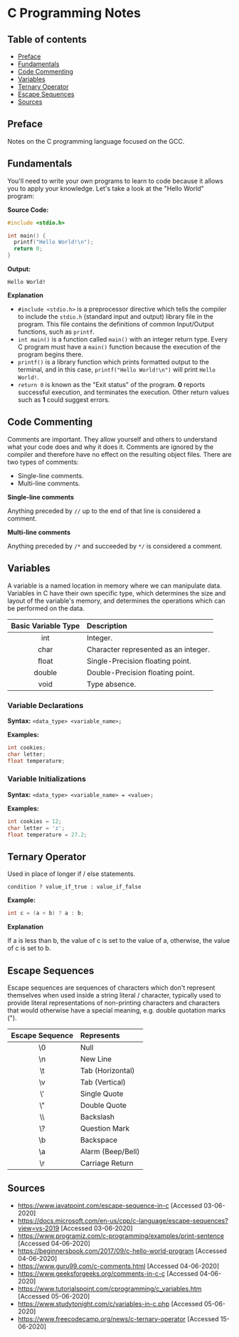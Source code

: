 # C Programming Notes <!-- omit in toc -->

## Table of contents <!-- omit in toc -->

- [Preface](#preface)
- [Fundamentals](#fundamentals)
- [Code Commenting](#code-commenting)
- [Variables](#variables)
- [Ternary Operator](#ternary-operator)
- [Escape Sequences](#escape-sequences)
- [Sources](#sources)

## Preface

Notes on the C programming language focused on the GCC. 

## Fundamentals

You'll need to write your own programs to learn to code because it allows you to apply your knowledge. Let's take a look at the "Hello World" program:

**Source Code:**

```c
#include <stdio.h>

int main() {
  printf("Hello World!\n");
  return 0;
}
```

**Output:**

```Hello World!```

**Explanation**

- `#include <stdio.h>` is a preprocessor directive which tells the compiler to include the `stdio.h` (standard input and output) library file in the program. This file contains the definitions of common Input/Output functions, such as `printf`.
- `int main()` is a function called `main()` with an integer return type. Every C program must have a `main()` function because the execution of the program begins there.
- `printf()` is a library function which prints formatted output to the terminal, and in this case, `printf("Hello World!\n")` will print `Hello World!`.
- `return 0` is known as the "Exit status" of the program. **0** reports successful execution, and terminates the execution. Other return values such as **1** could suggest errors.

## Code Commenting

Comments are important. They allow yourself and others to understand what your code does and why it does it. Comments are ignored by the compiler and therefore have no effect on the resulting object files. There are two types of comments:

- Single-line comments.
- Multi-line comments.

**Single-line comments**

Anything preceded by `//` up to the end of that line is considered a comment.

**Multi-line comments**

Anything preceded by `/*` and succeeded by `*/` is considered a comment.

## Variables

A variable is a named location in memory where we can manipulate data. Variables in C have their own specific type, which determines the size and layout of the variable's memory, and determines the operations which can be performed on the data.

| Basic Variable Type | Description                          |
| :-----------------: | :----------------------------------- |
|         int         | Integer.                             |
|        char         | Character represented as an integer. |
|        float        | Single-Precision floating point.     |
|       double        | Double-Precision floating point.     |
|        void         | Type absence.                        |

### Variable Declarations <!-- omit in toc -->

**Syntax:** `<data_type> <variable_name>;`

**Examples:**

```c
int cookies;
char letter;
float temperature;
```

### Variable Initializations <!-- omit in toc -->

**Syntax:** `<data_type> <variable_name> = <value>;`

**Examples:**

```c
int cookies = 12;
char letter = 'z';
float temperature = 27.2;
```

## Ternary Operator

Used in place of longer if / else statements.

`condition ? value_if_true : value_if_false`

**Example:**

```c
int c = (a < b) ? a : b;
```

**Explanation**

If a is less than b, the value of c is set to the value of a, otherwise, the value of c is set to b.

## Escape Sequences

Escape sequences are sequences of characters which don't represent themselves when used inside a string literal / character, typically used to provide literal representations of non-printing characters and characters that would otherwise have a special meaning, e.g. double quotation marks (").

| Escape Sequence | Represents        |
| :-------------: | :---------------- |
|       \0        | Null              |
|       \n        | New Line          |
|       \t        | Tab (Horizontal)  |
|       \v        | Tab (Vertical)    |
|       \\'       | Single Quote      |
|       \\"       | Double Quote      |
|       \\\       | Backslash         |
|       \\?       | Question Mark     |
|       \b        | Backspace         |
|       \a        | Alarm (Beep/Bell) |
|       \r        | Carriage Return   |

## Sources

- <https://www.javatpoint.com/escape-sequence-in-c> [Accessed 03-06-2020]
- <https://docs.microsoft.com/en-us/cpp/c-language/escape-sequences?view=vs-2019> [Accessed 03-06-2020]
- <https://www.programiz.com/c-programming/examples/print-sentence> [Accessed 04-06-2020]
- <https://beginnersbook.com/2017/09/c-hello-world-program> [Accessed 04-06-2020]
- <https://www.guru99.com/c-comments.html> [Accessed 04-06-2020]
- <https://www.geeksforgeeks.org/comments-in-c-c> [Accessed 04-06-2020]
- <https://www.tutorialspoint.com/cprogramming/c_variables.htm> [Accessed 05-06-2020]
- <https://www.studytonight.com/c/variables-in-c.php> [Accessed 05-06-2020]
- <https://www.freecodecamp.org/news/c-ternary-operator> [Accessed 15-06-2020]
